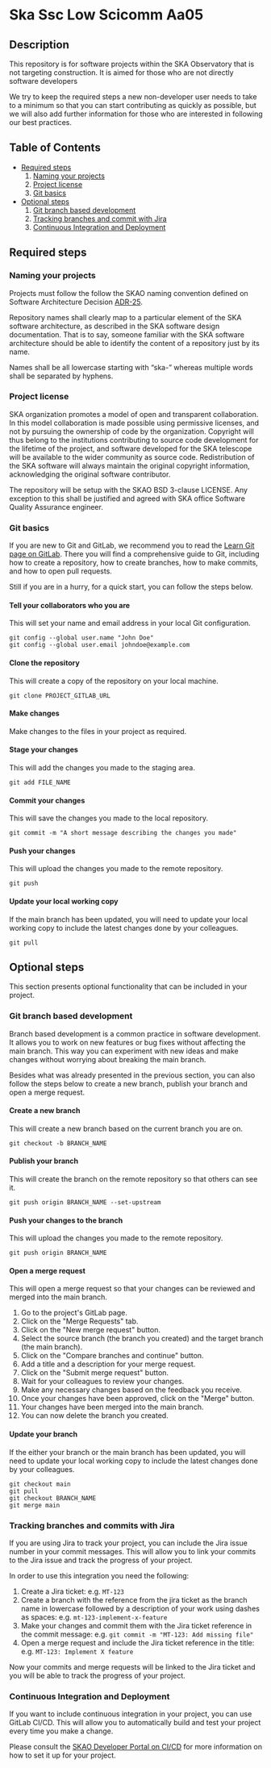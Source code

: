 # Ska Ssc Low Scicomm Aa05

## Description

This repository is for software projects within the SKA Observatory that is not targeting construction. It is aimed for those who are not directly software developers

We try to keep the required steps a new non-developer user needs to take to a minimum so that you can start contributing as quickly as possible, but we will also add further information for those who are interested in following our best practices.

## Table of Contents

* [Required steps](#required-steps)
   1. [Naming your projects](#naming-your-projects)
   2. [Project license](#project-license)
   3. [Git basics](#git-basics)
* [Optional steps](#optional-steps)
    1. [Git branch based development](#git-branch-based-development)
    2. [Tracking branches and commit with Jira](#tracking-branches-and-commit-with-jira)
    3. [Continuous Integration and Deployment](#continuous-integration-and-deployment)

## Required steps

### Naming your projects

Projects must follow the follow the SKAO naming convention defined on Software Architecture Decision [ADR-25](https://confluence.skatelescope.org/display/SWSI/ADR-25+General+software+naming+convention).

Repository names shall clearly map to a particular element of the SKA software architecture, as described in the SKA software design documentation. That is to say, someone familiar with the SKA software architecture should be able to identify the content of a repository just by its name.

Names shall be all lowercase starting with “ska-” whereas multiple words shall be separated by hyphens.

### Project license

SKA organization promotes a model of open and transparent collaboration. In this model collaboration is made possible using permissive licenses, and not by pursuing the ownership of code by the organization. Copyright will thus belong to the institutions contributing to source code development for the lifetime of the project, and software developed for the SKA telescope will be available to the wider community as source code. Redistribution of the SKA software will always maintain the original copyright information, acknowledging the original software contributor.

The repository will be setup with the SKAO BSD 3-clause LICENSE. Any exception to this shall be justified and agreed with SKA office Software Quality Assurance engineer.

### Git basics

If you are new to Git and GitLab, we recommend you to read the [Learn Git page on GitLab](https://docs.gitlab.com/ee/gitlab-basics/start-using-git.html). There you will find a comprehensive guide to Git, including how to create a repository, how to create branches, how to make commits, and how to open pull requests.

Still if you are in a hurry, for a quick start, you can follow the steps below.

#### Tell your collaborators who you are
This will set your name and email address in your local Git configuration.

```shell
git config --global user.name "John Doe"
git config --global user.email johndoe@example.com
```

#### Clone the repository
This will create a copy of the repository on your local machine.

```shell
git clone PROJECT_GITLAB_URL
```

#### Make changes
Make changes to the files in your project as required.

#### Stage your changes
This will add the changes you made to the staging area.

```shell
git add FILE_NAME
```

#### Commit your changes
This will save the changes you made to the local repository.

```shell
git commit -m "A short message describing the changes you made"
```

#### Push your changes
This will upload the changes you made to the remote repository.

```shell
git push
```

#### Update your local working copy
If the main branch has been updated, you will need to update your local working copy to include the latest changes done by your colleagues.

```shell
git pull
```

## Optional steps

This section presents optional functionality that can be included in your project.

### Git branch based development

Branch based development is a common practice in software development. It allows you to work on new features or bug fixes without affecting the main branch. This way you can experiment with new ideas and make changes without worrying about breaking the main branch.

Besides what was already presented in the previous section, you can also follow the steps below to create a new branch, publish your branch and open a merge request.

#### Create a new branch
This will create a new branch based on the current branch you are on.

```shell
git checkout -b BRANCH_NAME
```

#### Publish your branch
This will create the branch on the remote repository so that others can see it.

```shell
git push origin BRANCH_NAME --set-upstream
```

#### Push your changes to the branch
This will upload the changes you made to the remote repository.

```shell
git push origin BRANCH_NAME
```

#### Open a merge request
This will open a merge request so that your changes can be reviewed and merged into the main branch.

1. Go to the project's GitLab page.
2. Click on the "Merge Requests" tab.
3. Click on the "New merge request" button.
4. Select the source branch (the branch you created) and the target branch (the main branch).
5. Click on the "Compare branches and continue" button.
6. Add a title and a description for your merge request.
7. Click on the "Submit merge request" button.
8. Wait for your colleagues to review your changes.
9. Make any necessary changes based on the feedback you receive.
10. Once your changes have been approved, click on the "Merge" button.
12. Your changes have been merged into the main branch.
13. You can now delete the branch you created.

#### Update your branch
If the either your branch or the main branch has been updated, you will need to update your local working copy to include the latest changes done by your colleagues.

```shell
git checkout main
git pull
git checkout BRANCH_NAME
git merge main
```

### Tracking branches and commits with Jira

If you are using Jira to track your project, you can include the Jira issue number in your commit messages. This will allow you to link your commits to the Jira issue and track the progress of your project.

In order to use this integration you need the following:

1. Create a Jira ticket: e.g. `MT-123`
2. Create a branch with the reference from the jira ticket as the branch name in lowercase followed by a description of your work using dashes as spaces: e.g. `mt-123-implement-x-feature`
3. Make your changes and commit them with the Jira ticket reference in the commit message: e.g. `git commit -m "MT-123: Add missing file"`
4. Open a merge request and include the Jira ticket reference in the title: e.g. `MT-123: Implement X feature`

Now your commits and merge requests will be linked to the Jira ticket and you will be able to track the progress of your project.

### Continuous Integration and Deployment

If you want to include continuous integration in your project, you can use GitLab CI/CD. This will allow you to automatically build and test your project every time you make a change.

Please consult the [SKAO Developer Portal on CI/CD](https://developer.skao.int/en/latest/tools/ci-cd.html) for more information on how to set it up for your project.